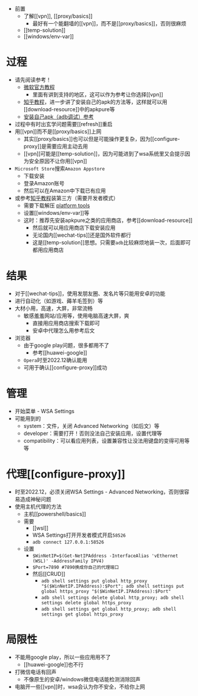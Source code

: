 - 前置
  - 了解[[vpn]], [[proxy/basics]]
    - 最好有一个能翻墙的[[vpn]]，而不是[[proxy/basics]]，否则很麻烦
  - [[temp-solution]]
  - [[windows/env-var]]
# 过程
- 请先阅读参考！
  - [微软官方教程](https://support.microsoft.com/zh-cn/windows/%E5%9C%A8-windows-%E4%B8%8A%E5%AE%89%E8%A3%85%E7%A7%BB%E5%8A%A8%E5%BA%94%E7%94%A8%E5%92%8Camazon-appstore-f8d0abb5-44ad-47d8-b9fb-ad6b1459ff6c)
    - 里面有讲到支持的地区，这可以作为参考让你选择[[vpn]]
  - [知乎教程](https://zhuanlan.zhihu.com/p/424959704)，进一步讲了安装自己的apk的方法等，这样就可以用[[download-resource]]中的apkpure等
  - [安装自己apk（adb调试）参考](https://www.jianeryi.com/1346.html)
- 过程中有时出玄学问题需要[[refresh]]重启
- 用[[vpn]]而不是[[proxy/basics]]上网
  - 其实[[proxy/basics]]也可以但是可能操作更复杂，因为[[configure-proxy]]是需要应用主动去用
  - [[vpn]]可能是[[temp-solution]]，因为可能进到了wsa系统里又会提示因为安全原因不让你用[[vpn]]
- `Microsoft Store`搜索`Amazon Appstore`
  - 下载安装
  - 登录Amazon账号
  - 然后可以在Amazon中下载已有应用
- 或参考[知乎教程](https://zhuanlan.zhihu.com/p/424959704)装第三方（需要开发者模式）
  - 需要下载解压 [platform tools](https://developer.android.com/studio/releases/platform-tools#downloads.html)
  - 设置[[windows/env-var]]等
  - 这时：推荐先安装apkpure之类的应用商店，参考[[download-resource]]
    - 然后就可以用应用商店下载安装应用
    - 无论国内[[wechat-tips]]还是国外软件都行
    - 这是[[temp-solution]]思想。只需要`adb`比较麻烦地装一次，后面即可都用应用商店
# 结果
- 对于[[wechat-tips]]，使用发朋友圈、发名片等只能用安卓的功能
- 进行自动化（如游戏、薅羊毛签到）等
- 大材小用，高速，大屏，非常流畅
  - 敏感羞羞网站/应用等，使用电脑高速大屏，爽
    - 直接用应用商店搜索下载即可
    - 安卓中代理怎么用参考后文
- 浏览器
  - 由于google play问题，很多都用不了
    - 参考[[huawei-google]]
  - `Opera`时至2022.12确认能用
  - 可用于确认[[configure-proxy]]成功
# 管理
- 开始菜单 - WSA Settings
- 可能用到的
  - system：文件，关闭 Advanced Networking（如后文）等
  - developer：需要打开！否则没法自己安装应用，设置代理等
  - compatibility：可以看应用列表，设置兼容性让没法用键盘的变得可用等等
# 代理[[configure-proxy]]
- 时至2022.12，必须关闭WSA Settings - Advanced Networking，否则很容易造成神秘问题
- 使用主机代理的方法
  - 主机[[powershell/basics]]
  - 需要
    - [[wsl]]
    - WSA Settings打开开发者模式开启`58526`
    - `adb connect 127.0.0.1:58526`
  - 设置
    - `$WinNetIP=$(Get-NetIPAddress -InterfaceAlias 'vEthernet (WSL)' -AddressFamily IPV4)`
    - `$Port=7890 #7890换成你自己的代理端口`
    - 然后[[CRUD]]
      - `adb shell settings put global http_proxy "$($WinNetIP.IPAddress):$Port"; adb shell settings put global https_proxy "$($WinNetIP.IPAddress):$Port"`
      - `adb shell settings delete global http_proxy; adb shell settings delete global https_proxy`
      - `adb shell settings get global http_proxy; adb shell settings get global https_proxy`
# 局限性
- 不能用google play，所以一些应用用不了
  - [[huawei-google]]也不行
- 打微信电话有回声
  - 不像原生的安卓/windows微信电话能检测消除回声
- 电脑开一些[[vpn]]时，wsa会认为你不安全，不给你上网